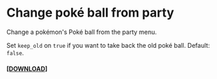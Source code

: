 # Change poké ball from party
Change a pokémon's Poké ball from the party menu.

Set `keep_old` on `true` if you want to take back the old poké ball. Default: `false`.

#### [[DOWNLOAD]](https://minhaskamal.github.io/DownGit/#/home?url=https://github.com/MickTK/Essentials-Plugins/tree/main/Change%20Poke%20ball%20from%20party&fileName=ChangePokeBallFromParty&rootDirectory=true)
